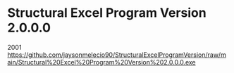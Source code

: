 # Structural Excel Program Version 2.0.0.0
2001
https://github.com/jaysonmelecio90/StructuralExcelProgramVersion/raw/main/Structural%20Excel%20Program%20Version%202.0.0.0.exe
